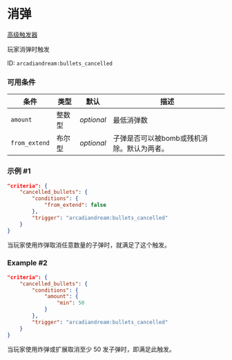 # 消弹

[高级触发器](../advancement_triggers.md)

玩家消弹时触发

ID: `arcadiandream:bullets_cancelled`

### 可用条件

条件  | 类型 | 默认 | 描述
-------|------|---------|-------------
`amount` | 整数型 | *optional* | 最低消弹数
`from_extend` | 布尔型 | *optional*  | 子弹是否可以被bomb或残机消除。默认为两者。

### 示例 #1

```json
"criteria": {
    "cancelled_bullets": {
        "conditions": {
            "from_extend": false
        },
        "trigger": "arcadiandream:bullets_cancelled"
    }
}
```

当玩家使用炸弹取消任意数量的子弹时，就满足了这个触发。

### Example #2

```json
"criteria": {
    "cancelled_bullets": {
        "conditions": {
            "amount": {
                "min": 50
            }
        },
        "trigger": "arcadiandream:bullets_cancelled"
    }
}
```

当玩家使用炸弹或扩展取消至少 50 发子弹时，即满足此触发。